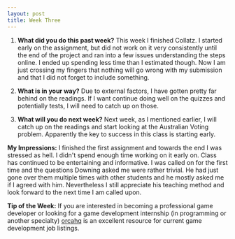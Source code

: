 ```yaml
---
layout: post
title: Week Three
---
```


1. **What did you do this past week?** 
This week I finished Collatz. I started early on the assignment, but did not work on it very consistently until the end of the project and ran into a few issues understanding the steps online. I ended up spending less time than I estimated though. Now I am just crossing my fingers that nothing will go wrong with my submission and that I did not forget to include something.

2. **What is in your way?** 
Due to external factors, I have gotten pretty far behind on the readings. If I want continue doing well on the quizzes and potentially tests, I will need to catch up on those.

3. **What will you do next week?** 
Next week, as I mentioned earlier, I will catch up on the readings and start looking at the Australian Voting problem. Apparently the key to success in this class is starting early.

**My Impressions:**
I finished the first assignment and towards the end I was stressed as hell. I didn't spend enough time working on it early on. Class has continued to be entertaining and informative. I was called on for the first time and the questions Downing asked me were rather trivial. He had just gone over them multiple times with other students and he mostly asked me if I agreed with him. Nevertheless I still appreciate his teaching method and look forward to the next time I am called upon.

**Tip of the Week:** If you are interested in becoming a professional game developer or looking for a game development internship (in programming or another specialty) [orcahq](https://orcahq.com/jobs) is an excellent resource for current game development job listings.
